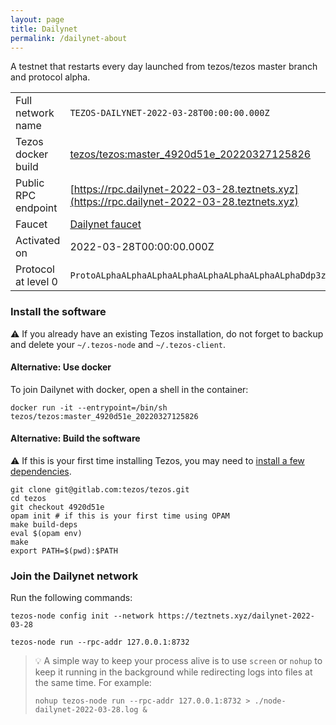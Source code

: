 ```yaml
---
layout: page
title: Dailynet
permalink: /dailynet-about
---
```


A testnet that restarts every day launched from tezos/tezos master branch and protocol alpha.

| | |
|-------|---------------------|
| Full network name | `TEZOS-DAILYNET-2022-03-28T00:00:00.000Z` |
| Tezos docker build | [tezos/tezos:master_4920d51e_20220327125826](https://hub.docker.com/r/tezos/tezos/tags?page=1&ordering=last_updated&name=master_4920d51e_20220327125826) |
| Public RPC endpoint | [https://rpc.dailynet-2022-03-28.teztnets.xyz](https://rpc.dailynet-2022-03-28.teztnets.xyz) |
| Faucet | [Dailynet faucet](https://teztnets.xyz/dailynet-2022-03-28-faucet) |
| Activated on | 2022-03-28T00:00:00.000Z |
| Protocol at level 0 |  `ProtoALphaALphaALphaALphaALphaALphaALphaALphaDdp3zK` |




### Install the software

⚠️  If you already have an existing Tezos installation, do not forget to backup and delete your `~/.tezos-node` and `~/.tezos-client`.



#### Alternative: Use docker

To join Dailynet with docker, open a shell in the container:

```
docker run -it --entrypoint=/bin/sh tezos/tezos:master_4920d51e_20220327125826
```

#### Alternative: Build the software

⚠️  If this is your first time installing Tezos, you may need to [install a few dependencies](https://tezos.gitlab.io/introduction/howtoget.html#setting-up-the-development-environment-from-scratch).

```
git clone git@gitlab.com:tezos/tezos.git
cd tezos
git checkout 4920d51e
opam init # if this is your first time using OPAM
make build-deps
eval $(opam env)
make
export PATH=$(pwd):$PATH
```

### Join the Dailynet network

Run the following commands:

```
tezos-node config init --network https://teztnets.xyz/dailynet-2022-03-28

tezos-node run --rpc-addr 127.0.0.1:8732
```

> 💡 A simple way to keep your process alive is to use `screen` or `nohup` to keep it running in the background while redirecting logs into files at the same time. For example:
>
> ```bash=13
> nohup tezos-node run --rpc-addr 127.0.0.1:8732 > ./node-dailynet-2022-03-28.log &
> ```


